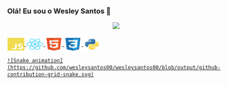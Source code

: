 ### Olá! Eu sou o Wesley Santos 👋

<div align="center">
  <a href="https://github.com/wesleysantos00">
  <img width="48%" src="https://github-readme-stats.vercel.app/api?username=wesleysantos00&show_icons=true&theme=dark&count_private=true"/>
</div>
<div style="display: inline_block"><br>
  <img align="center" alt="Wesley-Js" height="30" width="40" src="https://raw.githubusercontent.com/devicons/devicon/master/icons/javascript/javascript-plain.svg">
  <img align="center" alt="Wesley-React" height="30" width="40" src="https://raw.githubusercontent.com/devicons/devicon/master/icons/react/react-original.svg">
  <img align="center" alt="Wesley-HTML" height="30" width="40" src="https://raw.githubusercontent.com/devicons/devicon/master/icons/html5/html5-original.svg">
  <img align="center" alt="Weley-CSS" height="30" width="40" src="https://raw.githubusercontent.com/devicons/devicon/master/icons/css3/css3-original.svg">
  <img align="center" alt="Wesley-Python" height="30" width="40" src="https://raw.githubusercontent.com/devicons/devicon/master/icons/python/python-original.svg">
  
    ![Snake animation](https://github.com/wesleysantos00/wesleysantos00/blob/output/github-contribution-grid-snake.svg)

</div>
